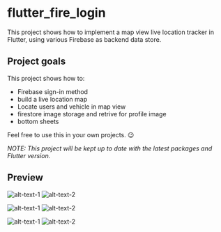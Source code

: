 # flutter_fire_login


This project shows how to implement a map view live location tracker  in Flutter, using various Firebase as backend data store.


## Project goals

This project shows how to:

- Firebase sign-in method
- build a live location map
- Locate users and vehicle in map view
- firestore image storage and retrive for profile image
- bottom sheets



Feel free to use this in your own projects. 😉

_NOTE: This project will be kept up to date with the latest packages and Flutter version._

## Preview

![alt-text-1](screenshots/login.png "title-1") ![alt-text-2](screenshots/signup.png "title-2")

![alt-text-1](screenshots/home_1.png "title-1") ![alt-text-2](screenshots/user_profile_1.png "title-2")

![alt-text-1](screenshots/users_view_1.png "title-1") ![alt-text-2](screenshots/profile_view_1.png "title-2")


